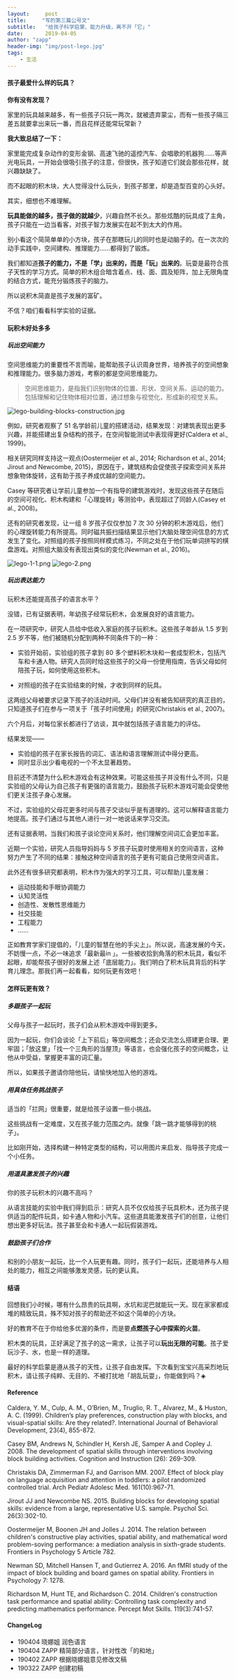 ```yaml
---
layout:     post
title:     "写的第三篇公号文"
subtitle:   "给孩子科学启蒙、能力升级，离不开「它」"
date:       2019-04-05
author: "zapp"
header-img: "img/post-lego.jpg"
tags:
    - 生活
---
```


#### 孩子最爱什么样的玩具？

**你有没有发现？**

家里的玩具越来越多，有一些孩子只玩一两次，就被遗弃蒙尘，而有一些孩子隔三差五就要拿出来玩一番，而且花样还能常玩常新？

**我大致总结了一下：**

家里能完成复杂动作的变形金钢、高速飞驰的遥控汽车、会唱歌的机器狗……等声光电玩具，一开始会很吸引孩子的注意，但很快，孩子知道它们就会那些花样，就兴趣缺缺了。

而不起眼的积木块，大人觉得没什么玩头，到孩子那里，却是造型百变的心头好。

其实，细想也不难理解。

**玩具能做的越多，孩子做的就越少**，兴趣自然不长久。那些炫酷的玩具成了主角，孩子只能在一边当看客，对孩子智力发展实在起不到太大的作用。

别小看这个简简单单的小方块，孩子在那瞎玩儿的同时也是动脑子的。在一次次的动手实践中，空间建构、推理能力……都得到了锻炼。

我们都知道**孩子的能力，不是「学」出来的，而是「玩」出来的**。玩耍是最符合孩子天性的学习方式。简单的积木组合暗含着点、线、面、圆及矩阵，加上无限角度的结合方式，能充分锻炼孩子的脑力。

所以说积木简直是孩子发展的富矿。

不信？咱们看看科学实验的证据。

#### 玩积木好处多多

##### 玩出空间能力

空间思维能力的重要性不言而喻，能帮助孩子认识周身世界，培养孩子的空间想象和推理能力。很多脑力游戏，考察的都是空间思维能力。

> 空间思维能力，是指我们识别物体的位置、形状、空间关系、运动的能力。包括理解和记住物体相对位置，通过想象与视觉化，形成新的视觉关系。

![lego-building-blocks-construction.jpg](https://pics.ibrainbaby.cn/share/lego-building-blocks-construction.jpg)

例如，研究者观察了 51 名学龄前儿童的搭建活动，结果发现：对建筑表现出更多兴趣，并能搭建出复杂结构的孩子，在空间智能测试中表现得更好(Caldera et al., 1999)。

相关研究同样支持这一观点(Oostermeijer et al., 2014; Richardson et al., 2014; Jirout and Newcombe, 2015)，原因在于，建筑结构会促使孩子探索空间关系并想象物体旋转，这有助于孩子养成优越的空间能力。

Casey 等研究者让学前儿童参加一个有指导的建筑游戏时，发现这些孩子在随后的空间可视化、积木构建和「心理旋转」等测验中，表现超过了同龄人(Casey et al., 2008)。

还有的研究者发现，让一组 8 岁孩子仅仅参加 7 次 30 分钟的积木游戏后，他们的心理旋转能力有所提高。同时磁共振扫描结果显示他们大脑处理空间信息的方式发生了变化。对照组的孩子按照同样模式练习，不同之处在于他们玩单词拼写的棋盘游戏。对照组大脑没有表现出类似的变化(Newman et al., 2016)。

![lego-1-1.png](http://pics.zapp926.top/share/lego-1-1.png)
![lego-2.png](http://pics.zapp926.top/share/lego-2.png)

##### 玩出表达能力

玩积木还能提高孩子的语言水平？

没错，已有证据表明，年幼孩子经常玩积木，会发展良好的语言能力。

在一项研究中，研究人员给中低收入家庭的孩子玩积木。这些孩子年龄从 1.5 岁到 2.5 岁不等，他们被随机分配到两种不同条件下的一种：

* 实验开始前，实验组的孩子拿到 80 多个塑料积木块和一套成型积木，包括汽车和卡通人物。研究人员同时给这些孩子的父母一份使用指南，告诉父母如何陪孩子玩，如何使用这些积木。

* 对照组的孩子在实验结束的时候，才收到同样的玩具。

这两组父母被要求记录下孩子的活动时间。父母们并没有被告知研究的真正目的，只知道孩子们在参与一项关于「孩子时间使用」的研究(Christakis et al., 2007)。

六个月后，对每位家长都进行了访谈，其中就包括孩子语言能力的评估。

结果发现——

* 实验组的孩子在家长报告的词汇、语法和语言理解测试中得分更高。
* 同时显示出少看电视的一个不太显著趋势。

目前还不清楚为什么积木游戏会有这种效果。可能这些孩子并没有什么不同，只是实验组的父母认为自己孩子有更强的语言能力，鼓励孩子玩积木游戏可能会促使他们更关注孩子身心发展。

不过，实验组的父母花更多时间与孩子交谈似乎是有道理的。这可以解释语言能力地提高。孩子们通过与其他人进行一对一地说话来学习交流。

还有证据表明，当我们和孩子谈论空间关系时，他们理解空间词汇会更加丰富。

近期一个实验，研究人员指导妈妈与 5 岁孩子玩耍时使用相关的空间语言，这种努力产生了不同的结果：接触这种空间语言的孩子更有可能自己使用空间语言。

此外还有很多研究都表明，积木作为强大的学习工具，可以帮助儿童发展：

* 运动技能和手眼协调能力
* 认知灵活性
* 创造性、发散性思维能力
* 社交技能
* 工程能力
* ……

正如教育学家们提倡的，「儿童的智慧在他的手尖上」。所以说，高速发展的今天，不妨慢一点，不必一味追求「最新最in 」。一些被收拾到角落的积木玩具，看似不起眼，却能帮孩子很好的发展上述「底层能力」。我们明白了积木玩具背后的科学育儿理念。那我们再一起看看，如何玩更有效吧！

#### 怎样玩更有效？

##### 多跟孩子一起玩

父母与孩子一起玩时，孩子们会从积木游戏中得到更多。

因为一起玩，你们会谈论「上下前后」等空间概念；还会交流怎么搭建更合理、更牢固；「放这里」「找一个三角形的当屋顶」等语言，也会强化孩子的空间概念，让他从中受益，掌握更丰富的词汇量。

所以，如果孩子邀请你陪他玩，请愉快地加入他的游戏。

##### 用具体任务挑战孩子

适当的「拦网」很重要，就是给孩子设置一些小挑战。

这些挑战有一定难度，又在孩子能力范围之内。就像「跳一跳才能够得到的桃子」。

比如刚开始，选择构建一种特定类型的结构，可以用图片来启发、指导孩子完成一个小任务。

##### 用道具激发孩子的兴趣

你的孩子玩积木的兴趣不高吗？

从语言技能的实验中我们得到启示：研究人员不仅仅给孩子玩具积木，还为孩子提供适当的配件玩具，如卡通人物和小汽车。这些道具能激发孩子们的创意，让他们想出更多好玩法。孩子甚至会和卡通人一起玩假装游戏。

##### 鼓励孩子们合作

和别的小朋友一起玩，比一个人玩更有趣。同时，孩子们一起玩，还能培养与人相处的能力，相互之间能够激发灵感，玩的更认真。

#### 结语

回想我们小时候，哪有什么昂贵的玩具啊，水坑和泥巴就能玩一天。现在家家都成堆的精致玩具，殊不知对孩子的帮助还不如这个简单的小方块。

好的教育不在于你给他多优渥的条件，而是要**点燃孩子心中探索的火苗**。

积木类的玩具，正好满足了孩子的这一需求，让孩子可以**玩出无限的可能**。孩子爱玩沙子、水，也是一样的道理。

最好的科学启蒙是遵从孩子的天性，让孩子自由发挥。下次看到宝宝兴高采烈地玩积木，请让孩子纯粹、无目的、不被打扰地「胡乱玩耍」，你能做到吗？◈

#### Reference

Caldera, Y. M., Culp, A. M., O’Brien, M., Truglio, R. T., Alvarez, M., & Huston, A. C. (1999). Children’s play preferences, construction play with blocks, and visual-spatial skills: Are they related?. International Journal of Behavioral Development, 23(4), 855-872.

Casey BM, Andrews N, Schindler H, Kersh JE, Samper A and Copley J. 2008. The development of spatial skills through interventions involving block building activities. Cognition and Instruction (26): 269-309.

Christakis DA, Zimmerman FJ, and Garrison MM. 2007. Effect of block play on language acquisition and attention in toddlers: a pilot randomized controlled trial. Arch Pediatr Adolesc Med. 161(10):967-71.

Jirout JJ and Newcombe NS. 2015. Building blocks for developing spatial skills: evidence from a large, representative U.S. sample. Psychol Sci. 26(3):302-10.

Oostermeijer M, Boonen JH and Jolles J. 2014. The relation between children's constructive play activities, spatial ability, and mathematical word problem-soving performance: a mediation analysis in sixth-grade students. Frontiers in Psychology 5 Article 782.

Newman SD, Mitchell Hansen T, and Gutierrez A. 2016. An fMRI study of the impact of block building and board games on spatial ability. Frontiers in Psychology 7: 1278.

Richardson M, Hunt TE, and Richardson C. 2014. Children's construction task performance and spatial ability: Controlling task complexity and predicting mathematics performance. Percept Mot Skills. 119(3):741-57.

#### ChangeLog
* 190404 晓娜姐 润色语言
* 190404 ZAPP 精简部分语言，针对性改「的和地」
* 190402 ZAPP 根据晓娜姐意见修改文稿
* 190322 ZAPP 创建初稿

